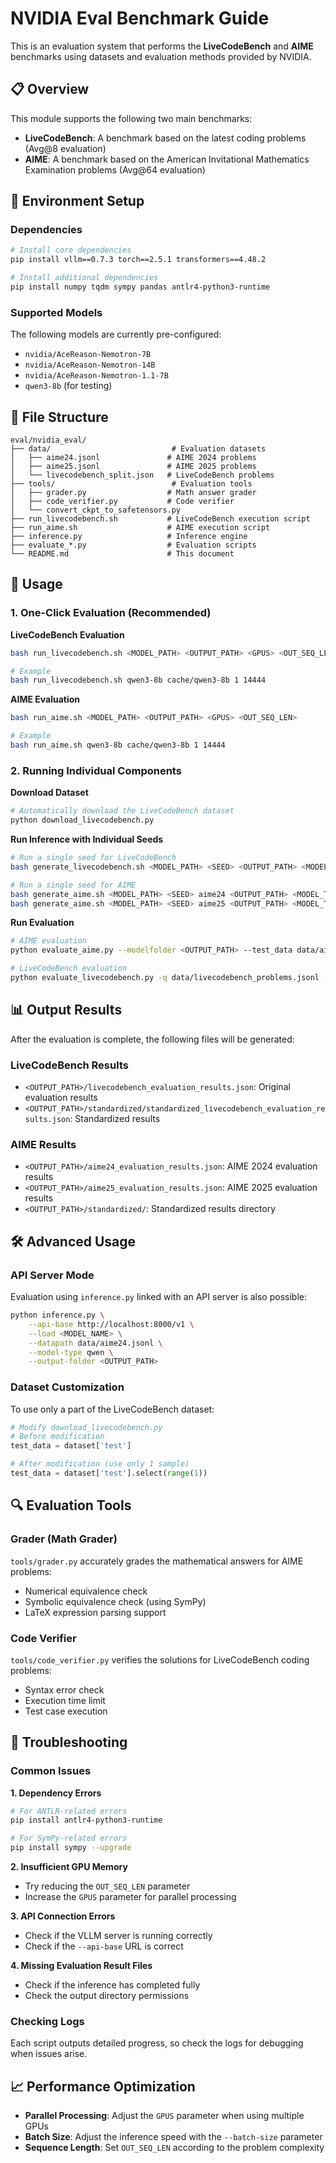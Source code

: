 # NVIDIA Eval Benchmark Guide

This is an evaluation system that performs the **LiveCodeBench** and **AIME** benchmarks using datasets and evaluation methods provided by NVIDIA.

## 📋 Overview

This module supports the following two main benchmarks:
- **LiveCodeBench**: A benchmark based on the latest coding problems (Avg@8 evaluation)
- **AIME**: A benchmark based on the American Invitational Mathematics Examination problems (Avg@64 evaluation)

## 🔧 Environment Setup

### Dependencies
```bash
# Install core dependencies
pip install vllm==0.7.3 torch==2.5.1 transformers==4.48.2

# Install additional dependencies
pip install numpy tqdm sympy pandas antlr4-python3-runtime
```

### Supported Models
The following models are currently pre-configured:
- `nvidia/AceReason-Nemotron-7B`
- `nvidia/AceReason-Nemotron-14B` 
- `nvidia/AceReason-Nemotron-1.1-7B`
- `qwen3-8b` (for testing)

## 📁 File Structure

```
eval/nvidia_eval/
├── data/                           # Evaluation datasets
│   ├── aime24.jsonl               # AIME 2024 problems
│   ├── aime25.jsonl               # AIME 2025 problems
│   └── livecodebench_split.json   # LiveCodeBench problems
├── tools/                          # Evaluation tools
│   ├── grader.py                  # Math answer grader
│   ├── code_verifier.py           # Code verifier
│   └── convert_ckpt_to_safetensors.py
├── run_livecodebench.sh           # LiveCodeBench execution script
├── run_aime.sh                    # AIME execution script
├── inference.py                   # Inference engine
├── evaluate_*.py                  # Evaluation scripts
└── README.md                      # This document
```

## 🚀 Usage

### 1. One-Click Evaluation (Recommended)

**LiveCodeBench Evaluation**
```bash
bash run_livecodebench.sh <MODEL_PATH> <OUTPUT_PATH> <GPUS> <OUT_SEQ_LEN>

# Example
bash run_livecodebench.sh qwen3-8b cache/qwen3-8b 1 14444
```

**AIME Evaluation**
```bash  
bash run_aime.sh <MODEL_PATH> <OUTPUT_PATH> <GPUS> <OUT_SEQ_LEN>

# Example
bash run_aime.sh qwen3-8b cache/qwen3-8b 1 14444
```

### 2. Running Individual Components

**Download Dataset**
```bash
# Automatically download the LiveCodeBench dataset
python download_livecodebench.py
```

**Run Inference with Individual Seeds**
```bash
# Run a single seed for LiveCodeBench
bash generate_livecodebench.sh <MODEL_PATH> <SEED> <OUTPUT_PATH> <MODEL_TYPE> <GPUS> <OUT_SEQ_LEN>

# Run a single seed for AIME  
bash generate_aime.sh <MODEL_PATH> <SEED> aime24 <OUTPUT_PATH> <MODEL_TYPE> <GPUS> <OUT_SEQ_LEN>
bash generate_aime.sh <MODEL_PATH> <SEED> aime25 <OUTPUT_PATH> <MODEL_TYPE> <GPUS> <OUT_SEQ_LEN>
```

**Run Evaluation**
```bash
# AIME evaluation
python evaluate_aime.py --modelfolder <OUTPUT_PATH> --test_data data/aime24.jsonl

# LiveCodeBench evaluation
python evaluate_livecodebench.py -q data/livecodebench_problems.jsonl -g <OUTPUT_PATH>
```

## 📊 Output Results

After the evaluation is complete, the following files will be generated:

### LiveCodeBench Results
- `<OUTPUT_PATH>/livecodebench_evaluation_results.json`: Original evaluation results
- `<OUTPUT_PATH>/standardized/standardized_livecodebench_evaluation_results.json`: Standardized results

### AIME Results  
- `<OUTPUT_PATH>/aime24_evaluation_results.json`: AIME 2024 evaluation results
- `<OUTPUT_PATH>/aime25_evaluation_results.json`: AIME 2025 evaluation results
- `<OUTPUT_PATH>/standardized/`: Standardized results directory

## 🛠️ Advanced Usage

### API Server Mode
Evaluation using `inference.py` linked with an API server is also possible:
```bash
python inference.py \
    --api-base http://localhost:8000/v1 \
    --load <MODEL_NAME> \
    --datapath data/aime24.jsonl \
    --model-type qwen \
    --output-folder <OUTPUT_PATH>
```

### Dataset Customization
To use only a part of the LiveCodeBench dataset:
```python
# Modify download_livecodebench.py
# Before modification
test_data = dataset['test']

# After modification (use only 1 sample)
test_data = dataset['test'].select(range(1))
```

## 🔍 Evaluation Tools

### Grader (Math Grader)
`tools/grader.py` accurately grades the mathematical answers for AIME problems:
- Numerical equivalence check
- Symbolic equivalence check (using SymPy)
- LaTeX expression parsing support

### Code Verifier
`tools/code_verifier.py` verifies the solutions for LiveCodeBench coding problems:
- Syntax error check
- Execution time limit
- Test case execution

## 🐛 Troubleshooting

### Common Issues

**1. Dependency Errors**
```bash
# For ANTLR-related errors
pip install antlr4-python3-runtime

# For SymPy-related errors  
pip install sympy --upgrade
```

**2. Insufficient GPU Memory**
- Try reducing the `OUT_SEQ_LEN` parameter
- Increase the `GPUS` parameter for parallel processing

**3. API Connection Errors**
- Check if the VLLM server is running correctly
- Check if the `--api-base` URL is correct

**4. Missing Evaluation Result Files**
- Check if the inference has completed fully
- Check the output directory permissions

### Checking Logs
Each script outputs detailed progress, so check the logs for debugging when issues arise.

## 📈 Performance Optimization

- **Parallel Processing**: Adjust the `GPUS` parameter when using multiple GPUs
- **Batch Size**: Adjust the inference speed with the `--batch-size` parameter
- **Sequence Length**: Set `OUT_SEQ_LEN` according to the problem complexity
